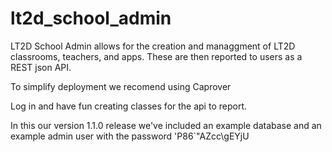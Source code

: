 # lt2d_school_admin
LT2D School Admin allows for the creation and managgment of LT2D
classrooms, teachers, and apps. These are then reported to users as a
REST json API.

To simplify deployment we recomend using Caprover

Log in and have fun creating classes for the api to report.

In this our version 1.1.0 release we've included an example database and
an example admin user with the password 'P86`"AZcc\gEYjU
